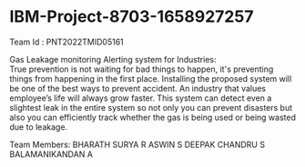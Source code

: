 # IBM-Project-8703-1658927257
Team Id : PNT2022TMID05161

Gas Leakage monitoring Alerting system for Industries:   
                True prevention is not waiting for bad things to happen, it's preventing things from happening in the first place. Installing the proposed system will be one of the best ways to prevent accident. An industry that values employee’s life will always grow faster. This system can detect even a slightest leak in the entire system so not only you can prevent disasters but also you can efficiently track whether the gas is being used or being wasted due to leakage.

Team Members:
     BHARATH SURYA R
     ASWIN S
     DEEPAK CHANDRU S
     BALAMANIKANDAN A
